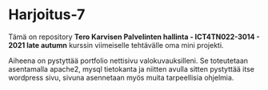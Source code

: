 # Harjoitus-7

Tämä on repository **Tero Karvisen Palvelinten hallinta - ICT4TN022-3014 - 2021 late autumn** kurssin viimeiselle tehtävälle oma mini projekti.

Aiheena on pystyttää portfolio nettisivu valokuvauksilleni. Se toteutetaan asentamalla apache2, mysql tietokanta ja niitten avulla sitten pystyttää itse wordpress sivu, sivuna asennetaan myös muita tarpeellisia ohjelmia. 
